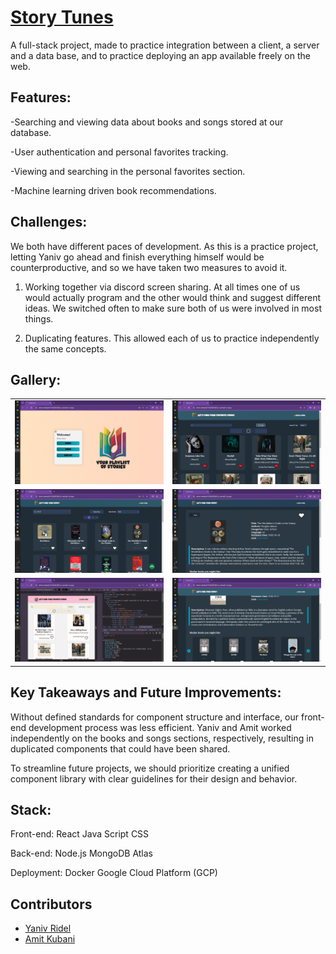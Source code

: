 # [Story Tunes](https://client-mediadb-91464205485.us-central1.run.app)
A full-stack project, made to practice integration between a client, a server and a data base, and to practice deploying an app available freely on the web.

## Features:
-Searching and viewing data about books and songs stored at our database.

-User authentication and personal favorites tracking.

-Viewing and searching in the personal favorites section.

-Machine learning driven book recommendations.

## Challenges:
We both have different paces of development. As this is a practice project, letting Yaniv go ahead and finish everything himself would be counterproductive, and so we have taken two measures to avoid it.

1. Working together via discord screen sharing. At all times one of us would actually program and the other   would think and suggest different ideas. We switched often to make sure both of us were involved in most things.

2. Duplicating features. This allowed each of us to practice independently the same concepts.

## Gallery:

<table style="width:100%; border-collapse:collapse;">
  <tr>
    <td style="text-align:center;">
        <img alt="menu" src="./Assets/Images/menu.png">
    </td>
    <td style="text-align:center;">
        <img alt="app-preview" src="./Assets/Images/favorite_songs.png">
    </td>
  </tr>
    <tr>
    <td style="text-align:center;">
        <img alt="app-preview" src="./Assets/Images/books_search.png">
    </td>
    <td style="text-align:center;">
        <img alt="app-preview" src="./Assets/Images/books_single.png">
    </td>
  </tr>
    <tr>
    <td style="text-align:center;">
        <img alt="app-preview" src="./Assets/Images/songs_responsive.png">
    </td>
    <td style="text-align:center;">
        <img alt="app-preview" src="./Assets/Images/books_suggestions.png">
    </td>
  </tr>
</table>

## Key Takeaways and Future Improvements:
Without defined standards for component structure and interface, our front-end development process was less efficient. Yaniv and Amit worked independently on the books and songs sections, respectively, resulting in duplicated components that could have been shared.

To streamline future projects, we should prioritize creating a unified component library with clear guidelines for their design and behavior.

## Stack:
Front-end:
React
Java Script
CSS

Back-end:
Node.js
MongoDB Atlas

Deployment:
Docker
Google Cloud Platform (GCP)

## Contributors
- [Yaniv Ridel](https://github.com/Yanivridel)
- [Amit Kubani](https://github.com/AgitAgit)
